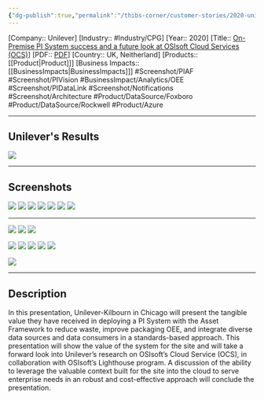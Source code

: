 ```yaml
---
{"dg-publish":true,"permalink":"/thibs-corner/customer-stories/2020-unilever-on-premise-pi-system-success-and-a-future-look-at-os-isoft-cloud-services-ocs/"}
---
```


[Company:: Unilever]
[Industry:: #Industry/CPG]
[Year:: 2020]
[Title:: [On-Premise PI System success and a future look at OSIsoft Cloud Services (OCS)](https://resources.osisoft.com/presentations/on-premise-pi-system-success-and-a-future-look-at-osisoft-cloud-services--ocsx/)]
[PDF:: [PDF](https://cdn.osisoft.com/osi/presentations/2020-industry-summits/UC20EU-D6FB35-Unilever-Gutgesell-On-Premise-PI-System.pdf)]
[Country:: UK, Neitherland]
[Products:: [[Product\|Product]]]
[Business Impacts:: [[BusinessImpacts\|BusinessImpacts]]]
#Screenshot/PIAF #Screenshot/PIVision #BusinessImpact/Analytics/OEE  #Screenshot/PIDataLink #Screenshot/Notifications #Screenshot/Architecture #Product/DataSource/Foxboro #Product/DataSource/Rockwell #Product/Azure 

---
## Unilever's Results
![](https://i.imgur.com/aWTFEF1.png)

---
## Screenshots
![](https://i.imgur.com/S6W0Izc.png)
![](https://i.imgur.com/5aSTK9I.png)
![](https://i.imgur.com/VFzED8M.png)
![](https://i.imgur.com/LTbNJPr.png)
![](https://i.imgur.com/7UsCXWM.png)
![](https://i.imgur.com/ni8dnFC.png)
![](https://i.imgur.com/fV2kdkR.png)

---
![](https://i.imgur.com/5ounUP4.png)
![](https://i.imgur.com/j8LrtEl.png)
![](https://i.imgur.com/jSc2Usu.png)

![](https://i.imgur.com/73RNUlD.png)
![](https://i.imgur.com/osFNG0k.png)
![](https://i.imgur.com/qhREo5l.png)
![](https://i.imgur.com/i8dFxh9.png)
![](https://i.imgur.com/J9XS2ma.png)

![](https://i.imgur.com/ixiKFYk.png)


---
## Description
In this presentation, Unilever-Kilbourn in Chicago will present the tangible value they have received in deploying a PI System with the Asset Framework to reduce waste, improve packaging OEE, and integrate diverse data sources and data consumers in a standards-based approach. This presentation will show the value of the system for the site and will take a forward look into Unilever’s research on OSIsoft’s Cloud Service (OCS), in collaboration with OSIsoft’s Lighthouse program. A discussion of the ability to leverage the valuable context built for the site into the cloud to serve enterprise needs in an robust and cost-effective approach will conclude the presentation.
